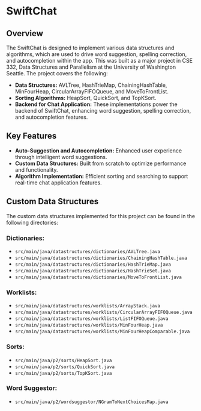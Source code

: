 # SwiftChat

## Overview

The SwiftChat is designed to implement various data structures and algorithms, which are used to drive word suggestion, spelling correction, and autocompletion within the app. This was built as a major project in CSE 332, Data Structures and Parallelism at the University of Washington Seattle. The project covers the following:

- **Data Structures:** AVLTree, HashTrieMap, ChainingHashTable, MinFourHeap, CircularArrayFIFOQueue, and MoveToFrontList.
- **Sorting Algorithms:** HeapSort, QuickSort, and TopKSort.
- **Backend for Chat Application:** These implementations power the backend of SwiftChat, enhancing word suggestion, spelling correction, and autocompletion features.

## Key Features

- **Auto-Suggestion and Autocompletion:** Enhanced user experience through intelligent word suggestions.
- **Custom Data Structures:** Built from scratch to optimize performance and functionality.
- **Algorithm Implementation:** Efficient sorting and searching to support real-time chat application features.

## Custom Data Structures

The custom data structures implemented for this project can be found in the following directories:

### Dictionaries:
- `src/main/java/datastructures/dictionaries/AVLTree.java`
- `src/main/java/datastructures/dictionaries/ChainingHashTable.java`
- `src/main/java/datastructures/dictionaries/HashTrieMap.java`
- `src/main/java/datastructures/dictionaries/HashTrieSet.java`
- `src/main/java/datastructures/dictionaries/MoveToFrontList.java`

### Worklists:
- `src/main/java/datastructures/worklists/ArrayStack.java`
- `src/main/java/datastructures/worklists/CircularArrayFIFOQueue.java`
- `src/main/java/datastructures/worklists/ListFIFOQueue.java`
- `src/main/java/datastructures/worklists/MinFourHeap.java`
- `src/main/java/datastructures/worklists/MinFourHeapComparable.java`

### Sorts:
- `src/main/java/p2/sorts/HeapSort.java`
- `src/main/java/p2/sorts/QuickSort.java`
- `src/main/java/p2/sorts/TopKSort.java`

### Word Suggestor:
- `src/main/java/p2/wordsuggestor/NGramToNextChoicesMap.java`
